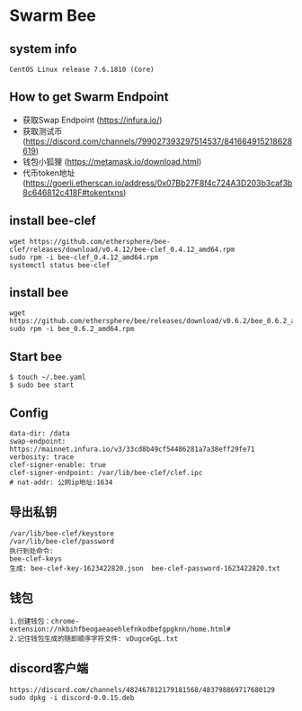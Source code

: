 # Swarm Bee

## system info 

```
CentOS Linux release 7.6.1810 (Core)
```

## How to get Swarm Endpoint 

- 获取Swap Endpoint (https://infura.io/)
- 获取测试币 (https://discord.com/channels/799027393297514537/841664915218628619)
- 钱包小狐狸 (https://metamask.io/download.html)
- 代币token地址 (https://goerli.etherscan.io/address/0x07Bb27F8f4c724A3D203b3caf3b8c646812c418F#tokentxns)

## install bee-clef

```
wget https://github.com/ethersphere/bee-clef/releases/download/v0.4.12/bee-clef_0.4.12_amd64.rpm
sudo rpm -i bee-clef_0.4.12_amd64.rpm
systemctl status bee-clef
```

## install bee

```
wget https://github.com/ethersphere/bee/releases/download/v0.6.2/bee_0.6.2_amd64.rpm
sudo rpm -i bee_0.6.2_amd64.rpm
```

## Start bee 

```shell script
$ touch ~/.bee.yaml
$ sudo bee start 
```

## Config

```shell script
data-dir: /data
swap-endpoint: https://mainnet.infura.io/v3/33cd8b49cf54486281a7a38eff29fe71
verbosity: trace
clef-signer-enable: true
clef-signer-endpoint: /var/lib/bee-clef/clef.ipc
# nat-addr: 公网ip地址:1634
```

## 导出私钥

```
/var/lib/bee-clef/keystore
/var/lib/bee-clef/password
执行到处命令:
bee-clef-keys
生成: bee-clef-key-1623422820.json  bee-clef-password-1623422820.txt 
```


## 钱包

```
1.创建钱包：chrome-extension://nkbihfbeogaeaoehlefnkodbefgpgknn/home.html#
2.记住钱包生成的随即顺序字符文件: vDugceGgL.txt

```

## discord客户端

```
https://discord.com/channels/482467812179181568/483798869717680129
sudo dpkg -i discord-0.0.15.deb
```
